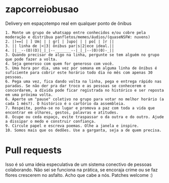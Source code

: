 # zapcorreiobusao
Delivery em espaçotempo real em qualquer ponto de ônibus

```
1. Monte um grupo de whatsapp entre conhecidos e/ou cobre pela moderação e distribua panfletos/memes/áudios/(quaseNSFW: nuvens)
2. |)==[ | ] Um| | | gr[ | ]upo| | | po[ | ]r ||
3. || linha de |<|3| ônibus par|s|2|ece ideal.||
4. ||__--(O)(O)|_|_|--_______--|_|_|--(0)(0)-_||
3. Quando precisar de algo na linha, pergunte se tem alguém no grupo que pode fazer a volta.
4. Seja generoso com quem for generoso com você.
5. Uma hora por dia, uma vez por semana em alguma linha de ônibus é suficiente para cobrir este horário todo dia no mês com apenas 30 pessoas.
6. Pega uma vez, fica dando volta na linha, pega e entrega rápido nas paradas. Se não der pra dar troco e as pessoas se conhecerem e concordarem, a dívida pode ficar registrada no histórico e ser reposta em uma próxima volta.
6. Aperte um "pause" coletivo no grupo para votar no melhor horário (a cada 1 mês?). O histórico é o cartório da assembleia.
7. Respeite, ponha-se no lugar e promova a paz com toda a vida que encontrar em olhares, gestos, palavras e atitudes. 
8. Ocupe ou ceda espaço, evite traspassar o da outra e do outro. Ajude a dissipar o medo e construir confiança.
9. Circule papel e escreva poemas. Olhe a janela e inspire.
10. Somos mais que os dedões. Use a garganta, seja a de quem precisa.
```

# Pull requests

Isso é só uma ideia especulativa de um sistema conectivo de pessoas colaborando. Não sei se funciona na prática, se encoraja crime ou se faz flores crescerem no asfalto. Acho que cabe a nós. Patches welcome :)
